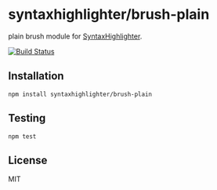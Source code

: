 # syntaxhighlighter/brush-plain

plain brush module for [SyntaxHighlighter](https://github.com/syntaxhighlighter).

[![Build Status](https://travis-ci.org/alexgorbatchev/brush-plain.svg)](https://travis-ci.org/alexgorbatchev/brush-plain)

## Installation

    npm install syntaxhighlighter/brush-plain

## Testing

    npm test

## License

MIT
